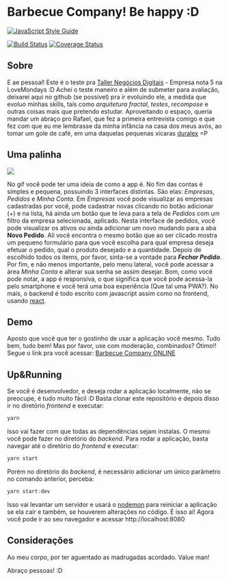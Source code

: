 # Barbecue Company! Be happy :D

[![JavaScript Style Guide](https://cdn.rawgit.com/standard/standard/master/badge.svg)](https://github.com/standard/standard)

[![Build Status](https://travis-ci.org/MarcelLZ/barbecue-company.svg?branch=master)](https://travis-ci.org/MarcelLZ/barbecue-company) [![Coverage Status](https://coveralls.io/repos/github/MarcelLZ/barbecue-company/badge.svg?branch=master)](https://coveralls.io/github/MarcelLZ/barbecue-company?branch=master)

## Sobre
E ae pessoal! Este é o teste pra [Taller Negócios Digitais](https://taller.net.br/) - Empresa nota 5 na LoveMondays :D Achei o teste maneiro e além de submeter para avaliação, deixarei aqui no github (se possível) pra ir evoluindo ele, a medida que evoluo minhas skills, tais como *arquitetura fractal*, *testes*, *recompose* e outras coisas mais que pretendo estudar. Aproveitando o espaço, queria mandar um abraço pro Rafael, que fez a primeira entrevista comigo e que fez com que eu me lembrasse da minha infância na casa dos meus avós, ao tomar um gole de café, em uma daquelas pequenas xícaras [duralex](https://goo.gl/RSnnYH) =P

## Uma palinha
![](https://github.com/MarcelLZ/barbecue-company/blob/master/assets/app.gif)

No gif você pode ter uma ideia de como a app é. No fim das contas é simples e pequena, possuindo 3 interfaces distintas. São elas: *Empresas*, *Pedidos* e *Minha Conta*. Em *Empresas* você pode visualizar as empresas cadastradas por você, pode cadastrar novas clicando no botão adicionar (+) e na lista, há ainda um botão que te leva para a tela de *Pedidos* com um filtro da empresa selecionada, aplicado. Nesta interface de pedidos, você pode visualizar os ativos ou ainda adicionar um novo mudando para a aba **Novo Pedido**. Ali você encontra o mesmo botão que ao ser clicado mostra um pequeno formulário para que você escolha para qual empresa deseja efetuar o pedido, qual o produto desejado e a quantidade. Depois de escolhido todos os items, por favor, sinta-se a vontade para ***Fechar Pedido***. Por fim, e não menos importante, pelo menu lateral, você pode acessar a área *Minha Conta* e alterar sua senha se assim desejar. Bom, como você pode notar, a app é responsiva, o que significa que você pode acessa-la pelo smartphone e você terá uma boa experiência (Que tal uma PWA?). No mais, o backend é todo escrito com javascript assim como no frontend, usando [react](https://reactjs.org/).

## Demo
Aposto que você que ter o gostinho de usar a aplicação você mesmo. Tudo bem, tudo bem! Mas por favor, use com moderação, combinados? Ótimo!! Segue o link pra você acessar: [Barbecue Company ONLINE](http://barbecue-company.surge.sh/)

## Up&Running
Se você é desenvolvedor, e deseja rodar a aplicação localmente, não se preocupe, é tudo muito fácil :D Basta clonar este repositório e depois disso ir no diretório *frontend* e executar:
```javascript
yarn
```
Isso vai fazer com que todas as dependências sejam instalas. O mesmo você pode fazer no diretório do *backend*. Para rodar a aplicação, basta navegar até o diretório do *frontend* e executar:
```javascript
yarn start
```
Porém no diretório do *backend*, é necessário adicionar um único parâmetro no comando anterior, perceba:
```javascript
yarn start:dev
```
Isso vai levantar um servidor e usará o [nodemon](https://nodemon.io/) para reiniciar a aplicação se ela cair e também, se houverem alterações no código.
É isso aí! Agora você pode ir ao seu navegador e acessar http://localhost:8080

## Considerações
Ao meu corpo, por ter aguentado as madrugadas acordado. Value man!

Abraço pessoas! :D